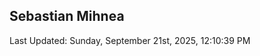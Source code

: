 <h2>Sebastian Mihnea</h2>

<!--RECENT_ACTIVITY:start-->
<!--RECENT_ACTIVITY:end-->
<!--RECENT_ACTIVITY:last_update-->
Last Updated: Sunday, September 21st, 2025, 12:10:39 PM
<!--RECENT_ACTIVITY:last_update_end-->

<!---LOL-STATS-START-HERE--->
<!---LOL-STATS-END-HERE--->
